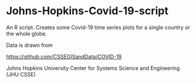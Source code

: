 # Johns-Hopkins-Covid-19-script
An R script. Creates some Covid-19 time series plots for a single country or the whole globe.

Data is drawn from

https://github.com/CSSEGISandData/COVID-19

Johns Hopkins University Center for Systems Science and Engineering (JHU CSSE)
